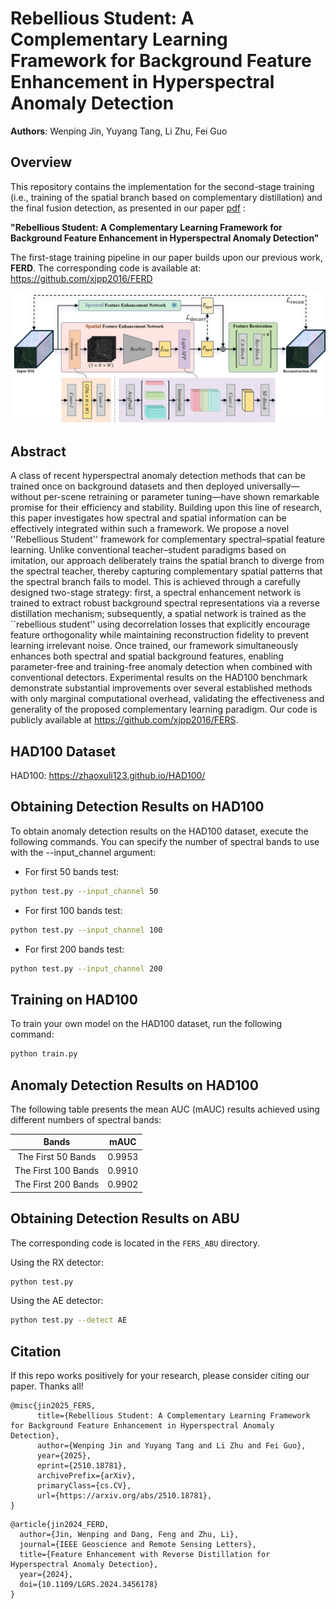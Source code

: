 # Rebellious Student: A Complementary Learning Framework for Background Feature Enhancement in Hyperspectral Anomaly Detection
**Authors**: Wenping Jin, Yuyang Tang, Li Zhu, Fei Guo

## Overview
This repository contains the implementation for the second-stage training (i.e., training of the spatial branch based on complementary distillation) and the final fusion detection, as presented in our paper [pdf](https://arxiv.org/pdf/2510.18781) :

**"Rebellious Student: A Complementary Learning Framework for Background Feature Enhancement in Hyperspectral Anomaly Detection"**

The first-stage training pipeline in our paper builds upon our previous work, **FERD**. The corresponding code is available at: https://github.com/xjpp2016/FERD

![image](https://github.com/xjpp2016/FERS/blob/main/spa_train.png)

## Abstract
A class of recent hyperspectral anomaly detection methods that can be trained once on background datasets and then deployed universally—without per-scene retraining or parameter tuning—have shown remarkable promise for their efficiency and stability. Building upon this line of research, this paper investigates how spectral and spatial information can be effectively integrated within such a framework. We propose a novel ''Rebellious Student'' framework for complementary spectral–spatial feature learning. Unlike conventional teacher–student paradigms based on imitation, our approach deliberately trains the spatial branch to diverge from the spectral teacher, thereby capturing complementary spatial patterns that the spectral branch fails to model. This is achieved through a carefully designed two-stage strategy: first, a spectral enhancement network is trained to extract robust background spectral representations via a reverse distillation mechanism; subsequently, a spatial network is trained as the ``rebellious student'' using decorrelation losses that explicitly encourage feature orthogonality while maintaining reconstruction fidelity to prevent learning irrelevant noise. Once trained, our framework simultaneously enhances both spectral and spatial background features, enabling parameter-free and training-free anomaly detection when combined with conventional detectors. Experimental results on the HAD100 benchmark demonstrate substantial improvements over several established methods with only marginal computational overhead, validating the effectiveness and generality of the proposed complementary learning paradigm. Our code is publicly available at https://github.com/xjpp2016/FERS.


## HAD100 Dataset
HAD100: https://zhaoxuli123.github.io/HAD100/

## Obtaining Detection Results on HAD100
To obtain anomaly detection results on the HAD100 dataset, execute the following commands. You can specify the number of spectral bands to use with the --input_channel argument:

- For first 50 bands test:
```bash
python test.py --input_channel 50
```
- For first 100 bands test:
```bash
python test.py --input_channel 100
```
- For first 200 bands test:
```bash
python test.py --input_channel 200
```

## Training on HAD100
To train your own model on the HAD100 dataset, run the following command:

```bash
python train.py
```
## Anomaly Detection Results on HAD100
The following table presents the mean AUC (mAUC) results achieved using different numbers of spectral bands:

| Bands | mAUC |
| :--: | :--: |
| The First 50 Bands | 0.9953 |
| The First 100 Bands | 0.9910 |
| The First 200 Bands | 0.9902 |


## Obtaining Detection Results on ABU
The corresponding code is located in the `FERS_ABU` directory.

Using the RX detector:
```bash
python test.py
```

Using the AE detector:
```bash
python test.py --detect AE
```

## Citation
If this repo works positively for your research, please consider citing our paper. Thanks all!

```
@misc{jin2025_FERS,
      title={Rebellious Student: A Complementary Learning Framework for Background Feature Enhancement in Hyperspectral Anomaly Detection}, 
      author={Wenping Jin and Yuyang Tang and Li Zhu and Fei Guo},
      year={2025},
      eprint={2510.18781},
      archivePrefix={arXiv},
      primaryClass={cs.CV},
      url={https://arxiv.org/abs/2510.18781}, 
}
```

```
@article{jin2024_FERD,
  author={Jin, Wenping and Dang, Feng and Zhu, Li},
  journal={IEEE Geoscience and Remote Sensing Letters}, 
  title={Feature Enhancement with Reverse Distillation for Hyperspectral Anomaly Detection}, 
  year={2024},
  doi={10.1109/LGRS.2024.3456178}
}
```